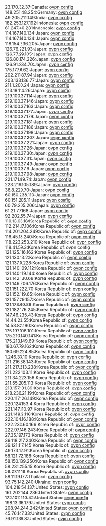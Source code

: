 23.170.32.37:Canada: [ovpn config](vpn/23_170_32_37.ovpn)  
148.251.48.254:Germany: [ovpn config](vpn/148_251_48_254.ovpn)  
49.205.211.149:India: [ovpn config](vpn/49_205_211_149.ovpn)  
182.253.127.192:Indonesia: [ovpn config](vpn/182_253_127_192.ovpn)  
61.247.40.231:Indonesia: [ovpn config](vpn/61_247_40_231.ovpn)  
114.167.140.134:Japan: [ovpn config](vpn/114_167_140_134.ovpn)  
114.167.140.134:Japan: [ovpn config](vpn/114_167_140_134.ovpn)  
118.154.236.205:Japan: [ovpn config](vpn/118_154_236_205.ovpn)  
126.76.221.93:Japan: [ovpn config](vpn/126_76_221_93.ovpn)  
126.77.29.105:Japan: [ovpn config](vpn/126_77_29_105.ovpn)  
126.80.174.226:Japan: [ovpn config](vpn/126_80_174_226.ovpn)  
126.91.234.70:Japan: [ovpn config](vpn/126_91_234_70.ovpn)  
175.177.6.62:Japan: [ovpn config](vpn/175_177_6_62.ovpn)  
202.211.87.94:Japan: [ovpn config](vpn/202_211_87_94.ovpn)  
203.133.136.77:Japan: [ovpn config](vpn/203_133_136_77.ovpn)  
211.1.200.24:Japan: [ovpn config](vpn/211_1_200_24.ovpn)  
213.18.114.26:Japan: [ovpn config](vpn/213_18_114_26.ovpn)  
219.100.37.114:Japan: [ovpn config](vpn/219_100_37_114.ovpn)  
219.100.37.146:Japan: [ovpn config](vpn/219_100_37_146.ovpn)  
219.100.37.163:Japan: [ovpn config](vpn/219_100_37_163.ovpn)  
219.100.37.177:Japan: [ovpn config](vpn/219_100_37_177.ovpn)  
219.100.37.179:Japan: [ovpn config](vpn/219_100_37_179.ovpn)  
219.100.37.181:Japan: [ovpn config](vpn/219_100_37_181.ovpn)  
219.100.37.186:Japan: [ovpn config](vpn/219_100_37_186.ovpn)  
219.100.37.198:Japan: [ovpn config](vpn/219_100_37_198.ovpn)  
219.100.37.207:Japan: [ovpn config](vpn/219_100_37_207.ovpn)  
219.100.37.221:Japan: [ovpn config](vpn/219_100_37_221.ovpn)  
219.100.37.26:Japan: [ovpn config](vpn/219_100_37_26.ovpn)  
219.100.37.30:Japan: [ovpn config](vpn/219_100_37_30.ovpn)  
219.100.37.31:Japan: [ovpn config](vpn/219_100_37_31.ovpn)  
219.100.37.49:Japan: [ovpn config](vpn/219_100_37_49.ovpn)  
219.100.37.9:Japan: [ovpn config](vpn/219_100_37_9.ovpn)  
219.100.37.98:Japan: [ovpn config](vpn/219_100_37_98.ovpn)  
221.171.89.74:Japan: [ovpn config](vpn/221_171_89_74.ovpn)  
223.219.105.189:Japan: [ovpn config](vpn/223_219_105_189.ovpn)  
36.8.229.70:Japan: [ovpn config](vpn/36_8_229_70.ovpn)  
60.150.238.110:Japan: [ovpn config](vpn/60_150_238_110.ovpn)  
60.151.205.11:Japan: [ovpn config](vpn/60_151_205_11.ovpn)  
60.79.205.206:Japan: [ovpn config](vpn/60_79_205_206.ovpn)  
61.21.77.168:Japan: [ovpn config](vpn/61_21_77_168.ovpn)  
92.202.55.74:Japan: [ovpn config](vpn/92_202_55_74.ovpn)  
110.13.63.16:Korea Republic of: [ovpn config](vpn/110_13_63_16.ovpn)  
112.214.17.106:Korea Republic of: [ovpn config](vpn/112_214_17_106.ovpn)  
114.201.204.249:Korea Republic of: [ovpn config](vpn/114_201_204_249.ovpn)  
116.45.18.240:Korea Republic of: [ovpn config](vpn/116_45_18_240.ovpn)  
118.223.253.210:Korea Republic of: [ovpn config](vpn/118_223_253_210.ovpn)  
118.41.59.3:Korea Republic of: [ovpn config](vpn/118_41_59_3.ovpn)  
121.125.116.162:Korea Republic of: [ovpn config](vpn/121_125_116_162.ovpn)  
121.130.13.2:Korea Republic of: [ovpn config](vpn/121_130_13_2.ovpn)  
121.137.0.228:Korea Republic of: [ovpn config](vpn/121_137_0_228.ovpn)  
121.140.109.112:Korea Republic of: [ovpn config](vpn/121_140_109_112.ovpn)  
121.140.119.144:Korea Republic of: [ovpn config](vpn/121_140_119_144.ovpn)  
121.142.130.68:Korea Republic of: [ovpn config](vpn/121_142_130_68.ovpn)  
121.146.206.176:Korea Republic of: [ovpn config](vpn/121_146_206_176.ovpn)  
121.151.222.70:Korea Republic of: [ovpn config](vpn/121_151_222_70.ovpn)  
121.152.119.65:Korea Republic of: [ovpn config](vpn/121_152_119_65.ovpn)  
121.157.29.157:Korea Republic of: [ovpn config](vpn/121_157_29_157.ovpn)  
121.178.69.86:Korea Republic of: [ovpn config](vpn/121_178_69_86.ovpn)  
121.182.176.245:Korea Republic of: [ovpn config](vpn/121_182_176_245.ovpn)  
147.46.235.43:Korea Republic of: [ovpn config](vpn/147_46_235_43.ovpn)  
14.44.23.55:Korea Republic of: [ovpn config](vpn/14_44_23_55.ovpn)  
14.53.82.190:Korea Republic of: [ovpn config](vpn/14_53_82_190.ovpn)  
175.197.106.101:Korea Republic of: [ovpn config](vpn/175_197_106_101.ovpn)  
175.210.140.141:Korea Republic of: [ovpn config](vpn/175_210_140_141.ovpn)  
175.213.149.69:Korea Republic of: [ovpn config](vpn/175_213_149_69.ovpn)  
180.67.79.162:Korea Republic of: [ovpn config](vpn/180_67_79_162.ovpn)  
180.69.224.85:Korea Republic of: [ovpn config](vpn/180_69_224_85.ovpn)  
1.246.33.10:Korea Republic of: [ovpn config](vpn/1_246_33_10.ovpn)  
211.216.38.143:Korea Republic of: [ovpn config](vpn/211_216_38_143.ovpn)  
211.217.213.238:Korea Republic of: [ovpn config](vpn/211_217_213_238.ovpn)  
211.222.103.11:Korea Republic of: [ovpn config](vpn/211_222_103_11.ovpn)  
211.34.223.156:Korea Republic of: [ovpn config](vpn/211_34_223_156.ovpn)  
211.55.205.113:Korea Republic of: [ovpn config](vpn/211_55_205_113.ovpn)  
218.157.131.39:Korea Republic of: [ovpn config](vpn/218_157_131_39.ovpn)  
218.236.21.19:Korea Republic of: [ovpn config](vpn/218_236_21_19.ovpn)  
220.117.126.149:Korea Republic of: [ovpn config](vpn/220_117_126_149.ovpn)  
220.124.153.4:Korea Republic of: [ovpn config](vpn/220_124_153_4.ovpn)  
221.147.110.97:Korea Republic of: [ovpn config](vpn/221_147_110_97.ovpn)  
221.148.3.116:Korea Republic of: [ovpn config](vpn/221_148_3_116.ovpn)  
222.104.16.188:Korea Republic of: [ovpn config](vpn/222_104_16_188.ovpn)  
222.233.60.166:Korea Republic of: [ovpn config](vpn/222_233_60_166.ovpn)  
222.97.146.243:Korea Republic of: [ovpn config](vpn/222_97_146_243.ovpn)  
27.35.197.173:Korea Republic of: [ovpn config](vpn/27_35_197_173.ovpn)  
39.118.217.240:Korea Republic of: [ovpn config](vpn/39_118_217_240.ovpn)  
39.121.117.145:Korea Republic of: [ovpn config](vpn/39_121_117_145.ovpn)  
49.173.12.91:Korea Republic of: [ovpn config](vpn/49_173_12_91.ovpn)  
58.121.72.188:Korea Republic of: [ovpn config](vpn/58_121_72_188.ovpn)  
58.150.189.250:Korea Republic of: [ovpn config](vpn/58_150_189_250.ovpn)  
58.231.255.15:Korea Republic of: [ovpn config](vpn/58_231_255_15.ovpn)  
59.27.11.19:Korea Republic of: [ovpn config](vpn/59_27_11_19.ovpn)  
58.11.19.177:Thailand: [ovpn config](vpn/58_11_19_177.ovpn)  
93.75.142.240:Ukraine: [ovpn config](vpn/93_75_142_240.ovpn)  
104.218.54.137:United States: [ovpn config](vpn/104_218_54_137.ovpn)  
161.202.144.236:United States: [ovpn config](vpn/161_202_144_236.ovpn)  
172.107.219.42:United States: [ovpn config](vpn/172_107_219_42.ovpn)  
198.13.36.179:United States: [ovpn config](vpn/198_13_36_179.ovpn)  
208.94.244.242:United States: [ovpn config](vpn/208_94_244_242.ovpn)  
45.76.147.33:United States: [ovpn config](vpn/45_76_147_33.ovpn)  
76.91.136.8:United States: [ovpn config](vpn/76_91_136_8.ovpn)  
